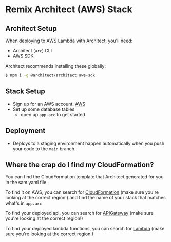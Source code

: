 # Remix Architect (AWS) Stack

## Architect Setup

When deploying to AWS Lambda with Architect, you'll need:

- Architect (`arc`) CLI
- AWS SDK

Architect recommends installing these globally:

```sh
$ npm i -g @architect/architect aws-sdk
```

## Stack Setup

- Sign up for an AWS account. [AWS][signup]
- Set up some database tables
  - open up `app.arc` to get started

## Deployment

- Deploys to a staging environment happen automatically when you push your code to the `main` branch.

## Where the crap do I find my CloudFormation?

You can find the CloudFormation template that Architect generated for you in the sam.yaml file.

To find it on AWS, you can search for [CloudFormation][cloudformation] (make sure you're looking at the correct region!) and find the name of your stack that matches what's in `app.arc`

To find your deployed api, you can search for [APIGateway][apigateway] (make sure you're looking at the correct region!)

To find your deployed lambda functions, you can search for [Lambda][lambda] (make sure you're looking at the correct region!)

[signup]: https://portal.aws.amazon.com/billing/signup#/start
[cloudformation]: https://console.aws.amazon.com/cloudformation/home
[apigateway]: https://console.aws.amazon.com/apigateway/main/apis
[lambda]: https://console.aws.amazon.com/lambda/home
